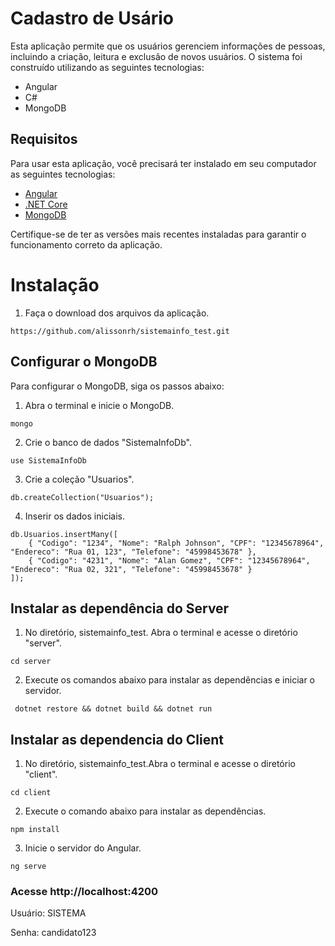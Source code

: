 # Cadastro de Usário
Esta aplicação permite que os usuários gerenciem informações de pessoas, incluindo a criação, leitura e exclusão de novos usuários. O sistema foi construído utilizando as seguintes tecnologias:

* Angular
* C#
* MongoDB

## Requisitos
Para usar esta aplicação, você precisará ter instalado em seu computador as seguintes tecnologias:

- [Angular](https://angular.io/)
- [.NET Core](https://dotnet.microsoft.com/pt-br/download)
- [MongoDB](https://www.mongodb.com/try/download/community)

Certifique-se de ter as versões mais recentes instaladas para garantir o funcionamento correto da aplicação.

# Instalação 

1. Faça o download dos arquivos da aplicação.
```
https://github.com/alissonrh/sistemainfo_test.git
```

## Configurar o MongoDB

Para configurar o MongoDB, siga os passos abaixo:

1. Abra o terminal e inicie o MongoDB.

```
mongo
```
2. Crie o banco de dados "SistemaInfoDb".
```
use SistemaInfoDb
```
3. Crie a coleção "Usuarios".
```
db.createCollection("Usuarios");
```
4. Inserir os dados iniciais.
```
db.Usuarios.insertMany([
    { "Codigo": "1234", "Nome": "Ralph Johnson", "CPF": "12345678964", "Endereco": "Rua 01, 123", "Telefone": "45998453678" }, 
    { "Codigo": "4231", "Nome": "Alan Gomez", "CPF": "12345678964", "Endereco": "Rua 02, 321", "Telefone": "45998453678" }
]);

```

## Instalar as dependência do Server

1. No diretório, sistemainfo_test. Abra o terminal e acesse o diretório "server".

```
cd server
```

2. Execute os comandos abaixo para instalar as dependências e iniciar o servidor.

```
 dotnet restore && dotnet build && dotnet run
```
## Instalar as dependencia do Client

1. No diretório, sistemainfo_test.Abra o terminal e acesse o diretório "client".

```
cd client
```

2. Execute o comando abaixo para instalar as dependências.
```shell
npm install
```
3. Inicie o servidor do Angular.


```shell
ng serve
```

### Acesse http://localhost:4200

Usuário: SISTEMA

Senha: candidato123

